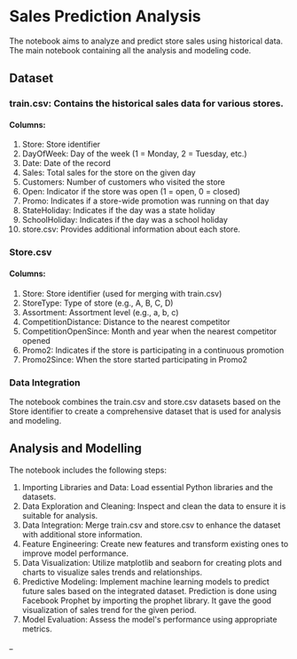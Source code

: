 # Sales Prediction Analysis
The notebook aims to analyze and predict store sales using historical data. The main notebook containing all the analysis and modeling code.
## Dataset
### train.csv: Contains the historical sales data for various stores.

#### Columns:
1) Store: Store identifier
2) DayOfWeek: Day of the week (1 = Monday, 2 = Tuesday, etc.)
3) Date: Date of the record
4) Sales: Total sales for the store on the given day
5) Customers: Number of customers who visited the store
6) Open: Indicator if the store was open (1 = open, 0 = closed)
7) Promo: Indicates if a store-wide promotion was running on that day
8) StateHoliday: Indicates if the day was a state holiday
9) SchoolHoliday: Indicates if the day was a school holiday
10) store.csv: Provides additional information about each store.

### Store.csv
#### Columns:
1) Store: Store identifier (used for merging with train.csv)
2) StoreType: Type of store (e.g., A, B, C, D)
3) Assortment: Assortment level (e.g., a, b, c)
4) CompetitionDistance: Distance to the nearest competitor
5) CompetitionOpenSince: Month and year when the nearest competitor opened
6) Promo2: Indicates if the store is participating in a continuous promotion
7) Promo2Since: When the store started participating in Promo2

### Data Integration
The notebook combines the train.csv and store.csv datasets based on the Store identifier to create a comprehensive dataset that is used for analysis and modeling.

## Analysis and Modelling
The notebook includes the following steps:

1) Importing Libraries and Data: Load essential Python libraries and the datasets.
2) Data Exploration and Cleaning: Inspect and clean the data to ensure it is suitable for analysis.
3) Data Integration: Merge train.csv and store.csv to enhance the dataset with additional store information.
4) Feature Engineering: Create new features and transform existing ones to improve model performance.
5) Data Visualization: Utilize matplotlib and seaborn for creating plots and charts to visualize sales trends and relationships.
6) Predictive Modeling: Implement machine learning models to predict future sales based on the integrated dataset. Prediction is done using Facebook Prophet by importing the prophet library. It gave the good visualization of sales trend for the given period.
7) Model Evaluation: Assess the model's performance using appropriate metrics.

_

